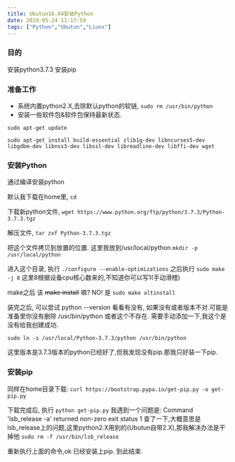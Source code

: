 ```yaml
---
title: Ubutun16.04安装Python
date: 2019-05-24 11:17:59
tags: ["Python","Ubutun","Liunx"]
---
```


### 目的 
安装python3.7.3 
安装pip

### 准备工作
* 系统内置python2.X,去除默认python的软链, `sudo rm /usr/bin/python`
* 安装一些软件包&软件包保持最新状态. 

`sudo apt-get update` 

`sudo apt-get install build-essential zlib1g-dev libncurses5-dev libgdbm-dev libnss3-dev libssl-dev libreadline-dev libffi-dev wget`

### 安装Python 
通过编译安装python

默认我下载在home里, `cd`

下载新python文件, `wget https://www.python.org/ftp/python/3.7.3/Python-3.7.3.tgz
`

解压文件, `tar zxf Python-3.7.3.tgz`

把这个文件拷贝到放置的位置. 这里我放到/usr/local/python ` mkdir -p /usr/local/python
`

进入这个目录, 执行 `./configure --enable-optimizations`
之后执行 `sudo make -j 8`  这里8根据设备cpu核心数来的,不知道你可以写1(手动滑稽)

make之后 该 ~~make install~~ 嘛? NO! 是 `sudo make altinstall`

装完之后, 可以尝试 python --version 看看有没有, 如果没有或者版本不对.可能是准备里你没有删除 /usr/bin/python 或者这个不存在.
需要手动添加一下,我这个是没有给我创建成功. 

`sudo ln -s /usr/local/Python-3.7.3/python /usr/bin/python`

这里版本是3.7.3版本的python已经好了,但我发现没有pip.那我只好装一下pip.

### 安装pip

同样在home目录下载:
`curl https://bootstrap.pypa.io/get-pip.py -o get-pip.py`

下载完成后, 执行 `python get-pip.py` 
我遇到一个问题是: Command 'lsb_release -a' returned non-zero exit status 1
查了一下,大概意思是lsb_release上的问题,这里python2.X用到的(Ubutun自带2.X),那我解决办法是干掉他 `sudo rm -f /usr/bin/lsb_release`

重新执行上面的命令,ok 已经安装上pip. 到此结束.
